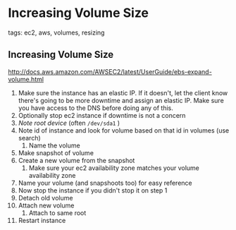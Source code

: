 # Increasing Volume Size

tags: ec2, aws, volumes, resizing

## Increasing Volume Size

http://docs.aws.amazon.com/AWSEC2/latest/UserGuide/ebs-expand-volume.html

1. Make sure the instance has an elastic IP. If it doesn't, let the client know there's going to be more downtime and assign an elastic IP. Make sure you have access to the DNS before doing any of this. 
1. Optionally stop ec2 instance if downtime is not a concern
1. *Note root device* (often `/dev/sda1` )
1. Note id of instance and look for volume based on that id in volumes (use search)
    1. Name the volume
1. Make snapshot of volume
1. Create a new volume from the snapshot
    1. Make sure your ec2 availability zone matches your volume availability zone
1. Name your volume (and snapshoots too) for easy reference
1. Now stop the instance if you didn't stop it on step 1
1. Detach old volume
1. Attach new volume
    1. Attach to same root
1. Restart instance
